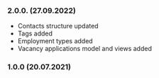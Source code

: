 ### 2.0.0. (27.09.2022)

- Contacts structure updated
- Tags added
- Employment types added
- Vacancy applications model and views added

### 1.0.0 (20.07.2021)

